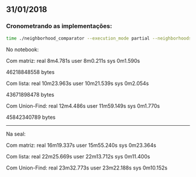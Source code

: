## 31/01/2018

### Cronometrando as implementações:

```bash
time ./neighborhood_comparator --execution_mode partial --neighborhoods_filename ../data_untracked/neighborhoods_m2_exclude_filter --prot_sim_filename ../data_untracked/NC_output_m2_excluded_filter.txt --num_prot 18840 --stringency 0 --genome_comparing porthodom -o comparator_output_m2_excluded_filter
```

No notebook:

Com matriz:
real	8m4.781s
user	8m0.211s
sys	    0m1.590s

46218848558 bytes

Com lista:
real	10m23.963s
user	10m21.539s
sys	0m2.054s

43671898478 bytes

Com Union-Find:
real	12m4.486s
user	11m59.149s
sys	0m1.770s

45842340789 bytes


-------------------------------------------

Na seal:

Com matriz:
real    16m19.337s
user    15m55.240s
sys     0m23.364s

Com lista:
real    22m25.669s
user    22m13.712s
sys     0m11.400s

Com Union-Find:
real    23m32.773s
user    23m22.188s
sys     0m10.152s
